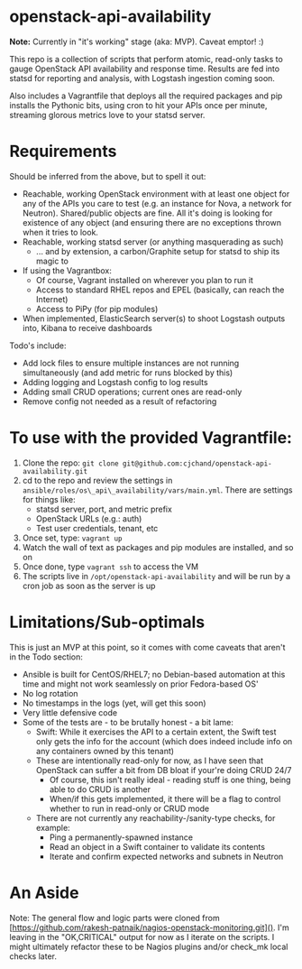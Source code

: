 # openstack-api-availability

**Note:** Currently in "it's working" stage (aka: MVP). Caveat emptor! :)

This repo is a collection of scripts that perform atomic, read-only tasks to gauge OpenStack API availability and response time. Results are fed into statsd for reporting and analysis, with Logstash ingestion coming soon.

Also includes a Vagrantfile that deploys all the required packages and pip installs the Pythonic bits, using cron to hit your APIs once per minute, streaming glorous metrics love to your statsd server.

# Requirements

Should be inferred from the above, but to spell it out:

* Reachable, working OpenStack environment with at least one object for any of the APIs you care to test (e.g. an instance for Nova, a network for Neutron). Shared/public objects are fine. All it's doing is looking for existence of any object (and ensuring there are no exceptions thrown when it tries to look.
* Reachable, working statsd server (or anything masquerading as such)
	* ... and by extension, a carbon/Graphite setup for statsd to ship its magic to
* If using the Vagrantbox:
	* Of course, Vagrant installed on wherever you plan to run it
	* Access to standard RHEL repos and EPEL (basically, can reach the Internet)
	* Access to PiPy (for pip modules)
* When implemented, ElasticSearch server(s) to shoot Logstash outputs into, Kibana to receive dashboards

Todo's include:

* Add lock files to ensure multiple instances are not running simultaneously (and add metric for runs blocked by this)
* Adding logging and Logstash config to log results
* Adding small CRUD operations; current ones are read-only
* Remove config not needed as a result of refactoring

# To use with the provided Vagrantfile:

1. Clone the repo: `git clone git@github.com:cjchand/openstack-api-availability.git`
2. cd to the repo and review the settings in `ansible/roles/os\_api\_availability/vars/main.yml`. There are settings for things like:
	* statsd server, port, and metric prefix
	* OpenStack URLs (e.g.: auth)
	* Test user credentials, tenant, etc
3. Once set, type: `vagrant up`
4. Watch the wall of text as packages and pip modules are installed, and so on
5. Once done, type `vagrant ssh` to access the VM
6. The scripts live in `/opt/openstack-api-availability` and will be run by a cron job as soon as the server is up

# Limitations/Sub-optimals

This is just an MVP at this point, so it comes with come caveats that aren't in the Todo section:

* Ansible is built for CentOS/RHEL7; no Debian-based automation at this time and might not work seamlessly on prior Fedora-based OS'
* No log rotation
* No timestamps in the logs (yet, will get this soon)
* Very little defensive code
* Some of the tests are - to be brutally honest - a bit lame:
	* Swift: While it exercises the API to a certain extent, the Swift test only gets the info for the account (which does indeed include info on any containers owned by this tenant)
	* These are intentionally read-only for now, as I have seen that OpenStack can suffer a bit from DB bloat if your're doing CRUD 24/7
		* Of course, this isn't really ideal - reading stuff is one thing, being able to do CRUD is another
		* When/if this gets implemented, it there will be a flag to control whether to run in read-only or CRUD mode
	* There are not currently any reachability-/sanity-type checks, for example:
		* Ping a permanently-spawned instance
		* Read an object in a Swift container to validate its contents
		* Iterate and confirm expected networks and subnets in Neutron

# An Aside

Note: The general flow and logic parts were cloned from [https://github.com/rakesh-patnaik/nagios-openstack-monitoring.git](). I'm leaving in the "OK,CRITICAL" output for now as I iterate on the scripts. I might ultimately refactor these to be Nagios plugins and/or check\_mk local checks later.
